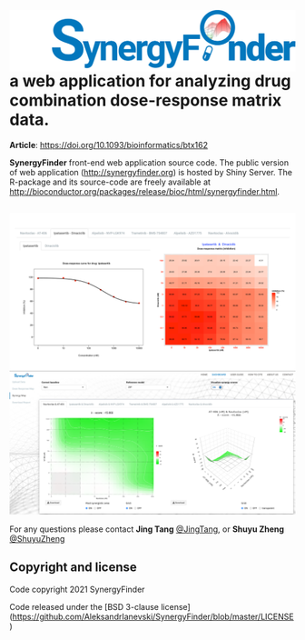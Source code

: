 
<a href="http://synergyfinder.org"><img src="./www/magnifier_i.gif" align="left" ></a>

# a web application for analyzing drug combination dose-response matrix data. 

**Article**: https://doi.org/10.1093/bioinformatics/btx162

**SynergyFinder** front-end web application source code. The public version of web application (http://synergyfinder.org) is hosted by Shiny Server. The R-package and its source-code are freely available at http://bioconductor.org/packages/release/bioc/html/synergyfinder.html.


##


![Dose response visualization](./www/visDoseResponse.png)
![synergy visualization](./www/visSyn.png)

For any questions please contact **Jing Tang** [@JingTang](jing.tang@helsinki.fi), or **Shuyu Zheng** [@ShuyuZheng](shuyu.zheng@helsinki.fi)

## Copyright and license

Code copyright 2021 SynergyFinder

Code released under the [BSD 3-clause license] (https://github.com/AleksandrIanevski/SynergyFinder/blob/master/LICENSE)
